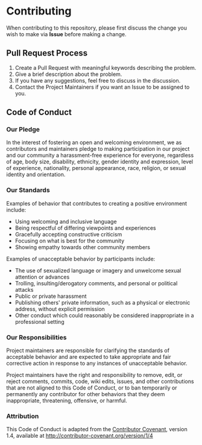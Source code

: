 <h1>Contributing</h1>

When contributing to this repository, please first discuss the change you wish to make via **Issue** before making a change.

<h2>Pull Request Process</h2>

1. Create a Pull Request with meaningful keywords describing the problem.
2. Give a brief description about the problem.
3. If you have any suggestions, feel free to discuss in the discussion.
4. Contact the Project Maintainers if you want an Issue to be assigned to you.

<h2>Code of Conduct</h2>

<h3>Our Pledge</h3>

In the interest of fostering an open and welcoming environment, we as contributors and maintainers pledge to making participation in our project and our community a harassment-free experience for everyone, regardless of age, body size, disability, ethnicity, gender identity and expression, level of experience, nationality, personal appearance, race, religion, or sexual identity and orientation.

<h3>Our Standards</h3>

Examples of behavior that contributes to creating a positive environment include:

* Using welcoming and inclusive language
* Being respectful of differing viewpoints and experiences
* Gracefully accepting constructive criticism
* Focusing on what is best for the community
* Showing empathy towards other community members

Examples of unacceptable behavior by participants include:

* The use of sexualized language or imagery and unwelcome sexual attention or advances
* Trolling, insulting/derogatory comments, and personal or political attacks
* Public or private harassment
* Publishing others' private information, such as a physical or electronic address, without explicit permission
* Other conduct which could reasonably be considered inappropriate in a professional setting

<h3>Our Responsibilities</h3>

Project maintainers are responsible for clarifying the standards of acceptable behavior and are expected to take appropriate and fair corrective action in response to any instances of unacceptable behavior.

Project maintainers have the right and responsibility to remove, edit, or reject comments, commits, code, wiki edits, issues, and other contributions that are not aligned to this Code of Conduct, or to ban temporarily or permanently any contributor for other behaviors that they deem inappropriate, threatening, offensive, or harmful.

<h3>Attribution</h3>

This Code of Conduct is adapted from the [Contributor Covenant](https://www.contributor-covenant.org/), version 1.4, available at http://contributor-covenant.org/version/1/4
